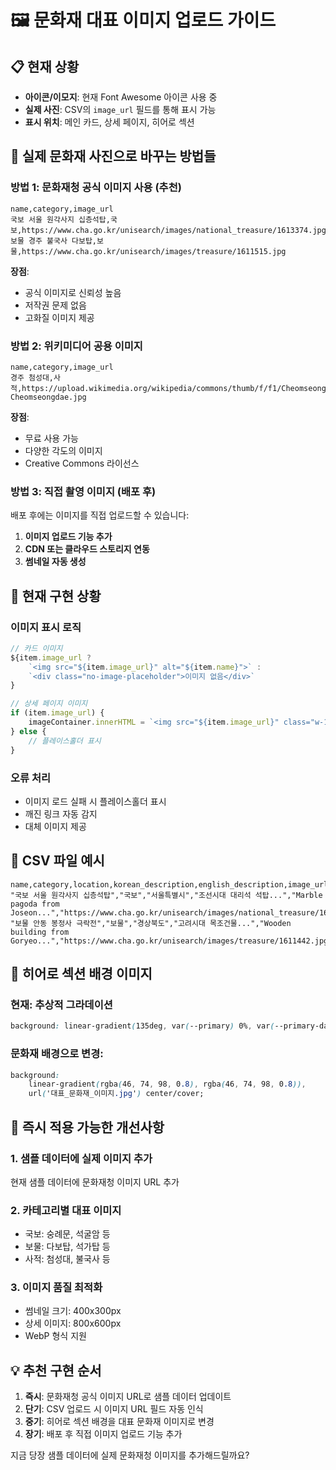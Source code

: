 # 🖼️ 문화재 대표 이미지 업로드 가이드

## 📋 현재 상황
- **아이콘/이모지**: 현재 Font Awesome 아이콘 사용 중
- **실제 사진**: CSV의 `image_url` 필드를 통해 표시 가능
- **표시 위치**: 메인 카드, 상세 페이지, 히어로 섹션

## 🎯 실제 문화재 사진으로 바꾸는 방법들

### **방법 1: 문화재청 공식 이미지 사용 (추천)**
```csv
name,category,image_url
국보 서울 원각사지 십층석탑,국보,https://www.cha.go.kr/unisearch/images/national_treasure/1613374.jpg
보물 경주 불국사 다보탑,보물,https://www.cha.go.kr/unisearch/images/treasure/1611515.jpg
```

**장점**: 
- 공식 이미지로 신뢰성 높음
- 저작권 문제 없음
- 고화질 이미지 제공

### **방법 2: 위키미디어 공용 이미지**
```csv
name,category,image_url  
경주 첨성대,사적,https://upload.wikimedia.org/wikipedia/commons/thumb/f/f1/Cheomseongdae.jpg/800px-Cheomseongdae.jpg
```

**장점**:
- 무료 사용 가능
- 다양한 각도의 이미지
- Creative Commons 라이선스

### **방법 3: 직접 촬영 이미지 (배포 후)**
배포 후에는 이미지를 직접 업로드할 수 있습니다:

1. **이미지 업로드 기능 추가**
2. **CDN 또는 클라우드 스토리지 연동**
3. **썸네일 자동 생성**

## 🔧 현재 구현 상황

### **이미지 표시 로직**
```javascript
// 카드 이미지
${item.image_url ? 
    `<img src="${item.image_url}" alt="${item.name}">` : 
    `<div class="no-image-placeholder">이미지 없음</div>`
}

// 상세 페이지 이미지  
if (item.image_url) {
    imageContainer.innerHTML = `<img src="${item.image_url}" class="w-100 h-100">`;
} else {
    // 플레이스홀더 표시
}
```

### **오류 처리**
- 이미지 로드 실패 시 플레이스홀더 표시
- 깨진 링크 자동 감지
- 대체 이미지 제공

## 📝 CSV 파일 예시

```csv
name,category,location,korean_description,english_description,image_url
"국보 서울 원각사지 십층석탑","국보","서울특별시","조선시대 대리석 석탑...","Marble pagoda from Joseon...","https://www.cha.go.kr/unisearch/images/national_treasure/1613374.jpg"
"보물 안동 봉정사 극락전","보물","경상북도","고려시대 목조건물...","Wooden building from Goryeo...","https://www.cha.go.kr/unisearch/images/treasure/1611442.jpg"
```

## 🎨 히어로 섹션 배경 이미지

### **현재**: 추상적 그라데이션
```css
background: linear-gradient(135deg, var(--primary) 0%, var(--primary-dark) 50%, var(--secondary) 100%);
```

### **문화재 배경으로 변경**:
```css
background: 
    linear-gradient(rgba(46, 74, 98, 0.8), rgba(46, 74, 98, 0.8)),
    url('대표_문화재_이미지.jpg') center/cover;
```

## 🚀 즉시 적용 가능한 개선사항

### 1. **샘플 데이터에 실제 이미지 추가**
현재 샘플 데이터에 문화재청 이미지 URL 추가

### 2. **카테고리별 대표 이미지**
- 국보: 숭례문, 석굴암 등
- 보물: 다보탑, 석가탑 등  
- 사적: 첨성대, 불국사 등

### 3. **이미지 품질 최적화**
- 썸네일 크기: 400x300px
- 상세 이미지: 800x600px
- WebP 형식 지원

## 💡 추천 구현 순서

1. **즉시**: 문화재청 공식 이미지 URL로 샘플 데이터 업데이트
2. **단기**: CSV 업로드 시 이미지 URL 필드 자동 인식
3. **중기**: 히어로 섹션 배경을 대표 문화재 이미지로 변경
4. **장기**: 배포 후 직접 이미지 업로드 기능 추가

지금 당장 샘플 데이터에 실제 문화재청 이미지를 추가해드릴까요?